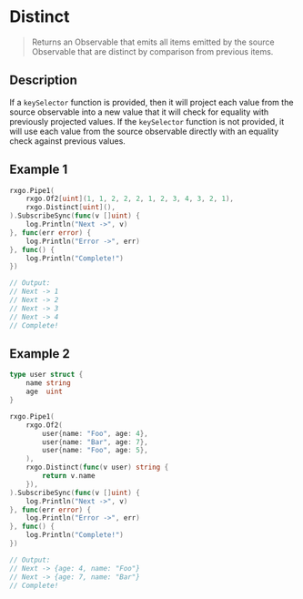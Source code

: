 # Distinct

> Returns an Observable that emits all items emitted by the source Observable that are distinct by comparison from previous items.

## Description

If a `keySelector` function is provided, then it will project each value from the source observable into a new value that it will check for equality with previously projected values. If the `keySelector` function is not provided, it will use each value from the source observable directly with an equality check against previous values.

## Example 1

```go
rxgo.Pipe1(
	rxgo.Of2[uint](1, 1, 2, 2, 2, 1, 2, 3, 4, 3, 2, 1),
	rxgo.Distinct[uint](),
).SubscribeSync(func(v []uint) {
    log.Println("Next ->", v)
}, func(err error) {
    log.Println("Error ->", err)
}, func() {
    log.Println("Complete!")
})

// Output:
// Next -> 1
// Next -> 2
// Next -> 3
// Next -> 4
// Complete!
```

## Example 2

```go
type user struct {
	name string
	age  uint
}

rxgo.Pipe1(
	rxgo.Of2(
		user{name: "Foo", age: 4},
		user{name: "Bar", age: 7},
		user{name: "Foo", age: 5},
	),
	rxgo.Distinct(func(v user) string {
		return v.name
	}),
).SubscribeSync(func(v []uint) {
    log.Println("Next ->", v)
}, func(err error) {
    log.Println("Error ->", err)
}, func() {
    log.Println("Complete!")
})

// Output:
// Next -> {age: 4, name: "Foo"}
// Next -> {age: 7, name: "Bar"}
// Complete!
```
